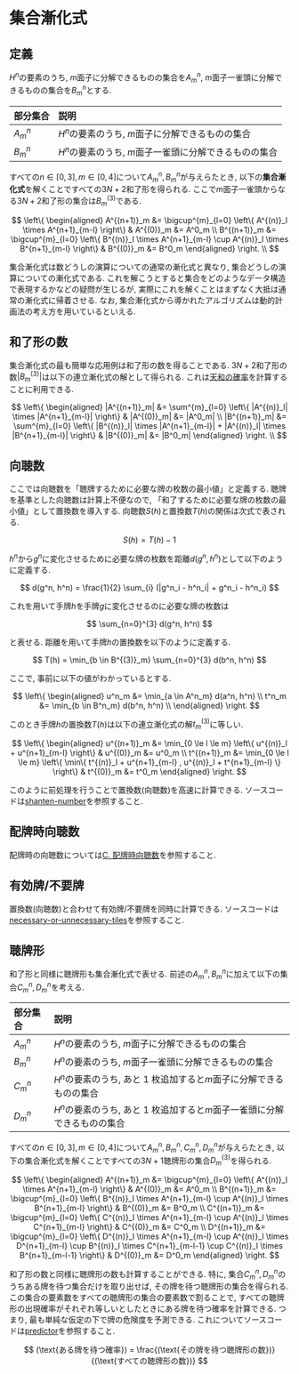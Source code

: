 # 集合漸化式

## 定義

$H^n$の要素のうち, $m$面子に分解できるものの集合を$A^n_m$, $m$面子一雀頭に分解できるものの集合を$B^n_m$とする.

| 部分集合 | 説明                                                   |
| :------- | :----------------------------------------------------- |
| $A^n_m$  | $H^n$の要素のうち, $m$面子に分解できるものの集合       |
| $B^n_m$  | $H^n$の要素のうち, $m$面子一雀頭に分解できるものの集合 |

すべての$n \in [0, 3], m \in [0, 4]$について$A^n_m, B^n_m$が与えらたとき, 以下の**集合漸化式**を解くことですべての$3N+2$和了形を得られる. ここで$m$面子一雀頭からなる$3N+2$和了形の集合は$B^{(3)}_m$である.

$$
\left\{
\begin{aligned}
A^{(n+1)}_m &= \bigcup^{m}_{l=0} \left\{ A^{(n)}_l \times A^{n+1}_{m-l} \right\} & A^{(0)}_m &= A^0_m \\
B^{(n+1)}_m &= \bigcup^{m}_{l=0} \left\{ B^{(n)}_l \times A^{n+1}_{m-l} \cup A^{(n)}_l \times B^{n+1}_{m-l} \right\} & B^{(0)}_m &= B^0_m
\end{aligned}
\right. \\
$$

集合漸化式は数どうしの演算についての通常の漸化式と異なり, 集合どうしの演算についての漸化式である. これを解こうとすると集合をどのようなデータ構造で表現するかなどの疑問が生じるが, 実際にこれを解くことはまずなく大抵は通常の漸化式に帰着させる. なお, 集合漸化式から導かれたアルゴリズムは動的計画法の考え方を用いているといえる.

## 和了形の数

集合漸化式の最も簡単な応用例は和了形の数を得ることである. $3N+2$和了形の数$|B^{(3)}_m|$は以下の連立漸化式の解として得られる. これは[天和の確率](tenhou.md)を計算することに利用できる.

$$
\left\{
\begin{aligned}
|A^{(n+1)}_m| &= \sum^{m}_{l=0} \left\{ |A^{(n)}_l| \times |A^{n+1}_{m-l}| \right\} & |A^{(0)}_m| &= |A^0_m| \\
|B^{(n+1)}_m| &= \sum^{m}_{l=0} \left\{ |B^{(n)}_l| \times |A^{n+1}_{m-l}| + |A^{(n)}_l| \times |B^{n+1}_{m-l}| \right\} & |B^{(0)}_m| &= |B^0_m|
\end{aligned}
\right. \\
$$

## 向聴数

ここでは向聴数を「聴牌するために必要な牌の枚数の最小値」と定義する. 聴牌を基準とした向聴数は計算上不便なので, 「和了するために必要な牌の枚数の最小値」として置換数を導入する. 向聴数$S(h)$と置換数$T(h)$の関係は次式で表される.

$$
S(h) = T(h) - 1
$$

$h^n$から$g^n$に変化させるために必要な牌の枚数を距離$d(g^n, h^n)$として以下のように定義する.

$$
d(g^n, h^n) = \frac{1}{2} \sum_{i} (|g^n_i - h^n_i| + g^n_i - h^n_i)
$$

これを用いて手牌$h$を手牌$g$に変化させるのに必要な牌の枚数は

$$
\sum_{n=0}^{3} d(g^n, h^n)
$$

と表せる. 距離を用いて手牌$h$の置換数を以下のように定義する.

$$
T(h) = \min_{b \in B^{(3)}_m} \sum_{n=0}^{3} d(b^n, h^n)
$$

ここで, 事前に以下の値がわかっているとする.

$$
\left\{
\begin{aligned}
u^n_m &= \min_{a \in A^n_m} d(a^n, h^n) \\
t^n_m &= \min_{b \in B^n_m} d(b^n, h^n) \\
\end{aligned}
\right.
$$

このとき手牌$h$の置換数$T(h)$は以下の連立漸化式の解$t^{(3)}_m$に等しい.

$$
\left\{
\begin{aligned}
u^{(n+1)}_m &= \min_{0 \le l \le m} \left\{ u^{(n)}_l + u^{n+1}_{m-l} \right\} & u^{(0)}_m &= u^0_m \\
t^{(n+1)}_m &= \min_{0 \le l \le m} \left\{ \min\{ t^{(n)}_l + u^{n+1}_{m-l} , u^{(n)}_l + t^{n+1}_{m-l} \} \right\} & t^{(0)}_m &= t^0_m
\end{aligned}
\right.
$$

このように前処理を行うことで置換数(向聴数)を高速に計算できる. ソースコードは[shanten-number](https://github.com/tomohxx/shanten-number)を参照すること.

## 配牌時向聴数

配牌時の向聴数については[C. 配牌時向聴数](shanten.md)を参照すること.

## 有効牌/不要牌

置換数(向聴数)と合わせて有効牌/不要牌を同時に計算できる. ソースコードは[necessary-or-unnecessary-tiles](https://github.com/tomohxx/necessary-or-unnecessary-tiles)を参照すること.

## 聴牌形

和了形と同様に聴牌形も集合漸化式で表せる. 前述の$A^n_m, B^n_m$に加えて以下の集合$C^n_m, D^n_m$を考える.

| 部分集合 | 説明                                                                      |
| :------- | :------------------------------------------------------------------------ |
| $A^n_m$  | $H^n$の要素のうち, $m$面子に分解できるものの集合                          |
| $B^n_m$  | $H^n$の要素のうち, $m$面子一雀頭に分解できるものの集合                    |
| $C^n_m$  | $H^n$の要素のうち, あと 1 枚追加すると$m$面子に分解できるものの集合       |
| $D^n_m$  | $H^n$の要素のうち, あと 1 枚追加すると$m$面子一雀頭に分解できるものの集合 |

すべての$n \in [0, 3], m \in [0, 4]$について$A^n_m, B^n_m, C^n_m, D^n_m$が与えらたとき, 以下の集合漸化式を解くことですべての$3N+1$聴牌形の集合$D^{(3)}_m$を得られる.

$$
\left\{
\begin{aligned}
A^{(n+1)}_m &= \bigcup^{m}_{l=0} \left\{ A^{(n)}_l \times A^{n+1}_{m-l} \right\} & A^{(0)}_m &= A^0_m \\
B^{(n+1)}_m &= \bigcup^{m}_{l=0} \left\{ B^{(n)}_l \times A^{n+1}_{m-l} \cup A^{(n)}_l \times B^{n+1}_{m-l} \right\} & B^{(0)}_m &= B^0_m \\
C^{(n+1)}_m &= \bigcup^{m}_{l=0} \left\{ C^{(n)}_l \times A^{n+1}_{m-l} \cup A^{(n)}_l \times C^{n+1}_{m-l} \right\} & C^{(0)}_m &= C^0_m \\
D^{(n+1)}_m &= \bigcup^{m}_{l=0} \left\{ D^{(n)}_l \times A^{n+1}_{m-l} \cup A^{(n)}_l \times D^{n+1}_{m-l} \cup B^{(n)}_l \times C^{n+1}_{m-l-1} \cup C^{(n)}_l \times B^{n+1}_{m-l-1} \right\} & D^{(0)}_m &= D^0_m
\end{aligned}
\right.
$$

和了形の数と同様に聴牌形の数も計算することができる. 特に, 集合$C^n_m, D^n_m$のうちある牌を待つ集合だけを取り出せば, その牌を待つ聴牌形の集合を得られる. この集合の要素数をすべての聴牌形の集合の要素数で割ることで, すべての聴牌形の出現確率がそれぞれ等しいとしたときにある牌を待つ確率を計算できる. つまり, 最も単純な仮定の下で牌の危険度を予測できる. これについてソースコードは[predictor](https://github.com/tomohxx/predictor)を参照すること.

$$
(\text{ある牌を待つ確率}) = \frac{(\text{その牌を待つ聴牌形の数})}{(\text{すべての聴牌形の数})}
$$

